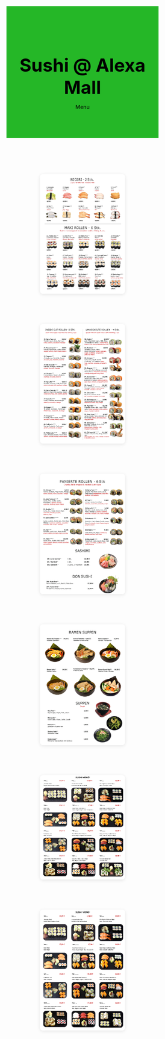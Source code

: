 <!DOCTYPE html>
<html lang="en">
<head>
  <meta charset="UTF-8" />
  <meta name="viewport" content="width=device-width, initial-scale=1.0"/>
  <title>SushiAlexaMall</title>
  <style>
    * {
      box-sizing: border-box;
      margin: 0;
      padding: 0;
    }

    body {
      font-family: 'Arial', sans-serif;
      line-height: 1.6;
      color: #333;
    }

    header {
      background: #25b727;
      color: black;
      padding: 60px 20px;
      text-align: center;
    }

    header h1 {
      font-size: 2.5rem;
    }

    .section {
      padding: 20px;
      text-align: center;
    }

    .section img {
      max-width: 100%;
      height: auto;
      border-radius: 8px;
      box-shadow: 0 2px 10px rgba(0,0,0,0.1);
    }

    @media (min-width: 768px) {
      header h1 {
        font-size: 3rem;
      }

      .section {
        display: flex;
        align-items: center;
        justify-content: center;
        padding: 40px;
      }

      .section img {
        width: 70%;
        max-width: 600px;
      }
    }
  </style>
</head>
<body>

  <header>
    <h1>Sushi @ Alexa Mall</h1>
    <p>Menu</p>
  </header>

  <div class="section">
    <img src="./AlexaMenu2025.pdf_Seite_1.png" alt="Section 1 Image">
  </div>
  <div class="section">
    <img src="./AlexaMenu2025.pdf_Seite_2.png" alt="Section 2 Image">
  </div>
  <div class="section">
    <img src="./AlexaMenu2025.pdf_Seite_3.png" alt="Section 3 Image">
  </div>
  <div class="section">
    <img src="./AlexaMenu2025.pdf_Seite_4.png" alt="Section 4 Image">
  </div>
  <div class="section">
    <img src="./AlexaMenu2025.pdf_Seite_5.png" alt="Section 5 Image">
  </div>  
  <div class="section">
    <img src="./AlexaMenu2025.pdf_Seite_6.png" alt="Section 6 Image">
  </div>

</body>
</html>
